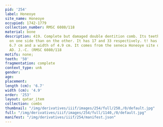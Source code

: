 ```yaml
---
pid: '254'
label: Honeoye
site_name: Honeoye
occupied: 1742-1779
collection_number: RMSC 6080/118
material: bone
description: 419. Complete but damaged double dentition comb. Its teeth are thinner
  on one side than on the other. It has 17 and 33 respectively. t! has a length of
  6.7 cm and a width of 4.9 cm. It comes from the seneca Honeoye site dated 1655-1675
  AD. J.-C. (RMSC 6080/118
motifs: none;
teeth: '50'
fragmentation: complete
context_type: unk
gender:
age:
placement:
length (cm): '6.7'
width (cm): '4.9'
order: '253'
layout: qatar_item
collection: combs
thumbnail: "/img/derivatives/iiif/images/254/full/250,/0/default.jpg"
full: "/img/derivatives/iiif/images/254/full/1140,/0/default.jpg"
manifest: "/img/derivatives/iiif/254/manifest.json"
---
```

